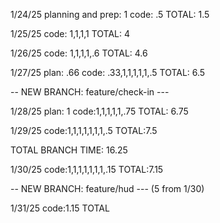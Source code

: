 1/24/25
planning and prep: 1
code: .5
TOTAL: 1.5

1/25/25
code: 1,1,1,1
TOTAL: 4

1/26/25
code: 1,1,1,1,.6
TOTAL: 4.6

1/27/25
plan: .66
code: .33,1,1,1,1,1,.5
TOTAL: 6.5

-- NEW BRANCH: feature/check-in ---

1/28/25
plan: 1
code:1,1,1,1,1,.75
TOTAL: 6.75

1/29/25
code:1,1,1,1,1,1,1,.5
TOTAL:7.5

TOTAL BRANCH TIME: 16.25

1/30/25
code:1,1,1,1,1,1,1,.15
TOTAL:7.15

-- NEW BRANCH: feature/hud --- (5 from 1/30)

1/31/25
code:1.15
TOTAL
